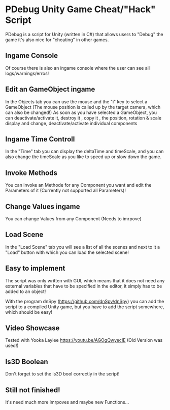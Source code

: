 
# PDebug Unity Game Cheat/"Hack" Script
PDebug is a script for Unity (written in C#) that allows users to "Debug" the game it's also nice for "cheating" in other games.

## Ingame Console
Of course there is also an ingame console where the user can see all logs/warnings/erros!

## Edit an GameObject ingame
In the Objects tab you can use the mouse and the "i" key to select a GameObject (The mouse position is called up by the target camera, which can also be changed!) As soon as you have selected a GameObject, you can deactivate/activate it, destroy it , copy it , the position, rotation & scale display and change, deactivate/activate individual components

## Ingame Time Controll
In the "Time" tab you can display the deltaTime and timeScale, and you can also change the timeScale as you like to speed up or slow down the game.

## Invoke Methods
You can invoke an Methode for any Component you want and edit the Parameters of it (Currently not supported all Parameters)!

## Change Values ingame
You can change Values from any Component (Needs to imrpove)

## Load Scene
In the "Load Scene" tab you will see a list of all the scenes and next to it a "Load" button with which you can load the selected scene!

## Easy to implement
The script was only written with GUI, which means that it does not need any external variables that have to be specified in the editor, it simply has to be added to an object!

With the program dnSpy (https://github.com/dnSpy/dnSpy) you can add the script to a compiled Unity game, but you have to add the script somewhere, which should be easy!

## Video Showcase
Tested with Yooka Laylee https://youtu.be/AGOgQwyecIE (Old Version was used!)

## Is3D Boolean
Don't forget to set the is3D bool correctly in the script!

## Still not finished!
It's need much more imrpoves and maybe new Functions...
